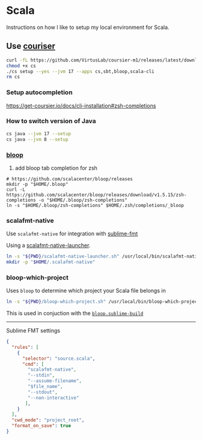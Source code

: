 # Scala

Instructions on how I like to setup my local environment for Scala.

## Use [couriser](https://get-coursier.io/)

```bash
curl -fL https://github.com/VirtusLab/coursier-m1/releases/latest/download/cs-aarch64-apple-darwin.gz | gzip -d > cs
chmod +x cs
./cs setup --yes --jvm 17 --apps cs,sbt,bloop,scala-cli
rm cs
```

### Setup autocompletion

https://get-coursier.io/docs/cli-installation#zsh-completions

### How to switch version of Java

```bash
cs java --jvm 17 --setup
cs java --jvm 8 --setup
```

### [bloop](https://scalacenter.github.io/bloop/)

1. add bloop tab completion for zsh

```
# https://github.com/scalacenter/bloop/releases
mkdir -p "$HOME/.bloop"
curl -L https://github.com/scalacenter/bloop/releases/download/v1.5.15/zsh-completions -o "$HOME/.bloop/zsh-completions"
ln -s "$HOME/.bloop/zsh-completions" $HOME/.zsh/completions/_bloop
```

<!-- 1. add bloop settings

```sh
mkdir -p $HOME/.bloop
cat <<EOF > $HOME/.bloop/bloop.json
{
  "javaHome": "$JAVA_HOME" // output of the above command
  "javaOptions": ["-XX:+UseParallelGC"]
}
EOF
``` -->

### scalafmt-native

Use `scalafmt-native` for integration with [sublime-fmt](https://github.com/mitranim/sublime-fmt)

Using a [scalafmt-native-launcher](./scalafmt-native-launcher.sh).

```bash
ln -s "${PWD}/scalafmt-native-launcher.sh" /usr/local/bin/scalafmt-native
mkdir -p "$HOME/.scalafmt-native"
```

### bloop-which-project

Uses `bloop` to determine which project your Scala file belongs in

```bash
ln -s "${PWD}/bloop-which-project.sh" /usr/local/bin/bloop-which-project
```

This is used in conjuction with the [`bloop.sublime-build`](https://github.com/ninth-dev/SublimeText/blob/master/bloop.sublime-build)

---

Sublime FMT settings

```json
{
  "rules": [
    {
      "selector": "source.scala",
      "cmd": [
        "scalafmt-native",
        "--stdin",
        "--assume-filename",
        "$file_name",
        "--stdout",
        "--non-interactive"
       ],
    }
  ],
  "cwd_mode": "project_root",
  "format_on_save": true
}

```







